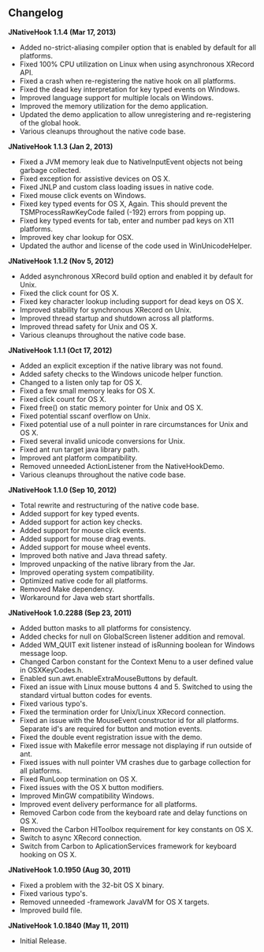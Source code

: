 ## Changelog ##
**JNativeHook 1.1.4 (Mar 17, 2013)**
  * Added no-strict-aliasing compiler option that is enabled by default for all platforms.
  * Fixed 100% CPU utilization on Linux when using asynchronous XRecord API.
  * Fixed a crash when re-registering the native hook on all platforms.
  * Fixed the dead key interpretation for key typed events on Windows.
  * Improved language support for multiple locals on Windows.
  * Improved the memory utilization for the demo application.
  * Updated the demo application to allow unregistering and re-registering of the global hook.
  * Various cleanups throughout the native code base.

**JNativeHook 1.1.3 (Jan 2, 2013)**
  * Fixed a JVM memory leak due to NativeInputEvent objects not being garbage collected.
  * Fixed exception for assistive devices on OS X.
  * Fixed JNLP and custom class loading issues in native code.
  * Fixed mouse click events on Windows.
  * Fixed key typed events for OS X, Again.  This should prevent the TSMProcessRawKeyCode failed (-192) errors from popping up.
  * Fixed key typed events for tab, enter and number pad keys on X11 platforms.
  * Improved key char lookup for OSX.
  * Updated the author and license of the code used in WinUnicodeHelper.

**JNativeHook 1.1.2 (Nov 5, 2012)**
  * Added asynchronous XRecord build option and enabled it by default for Unix.
  * Fixed the click count for OS X.
  * Fixed key character lookup including support for dead keys on OS X.
  * Improved stability for synchronous XRecord on Unix.
  * Improved thread startup and shutdown across all platforms.
  * Improved thread safety for Unix and OS X.
  * Various cleanups throughout the native code base.

**JNativeHook 1.1.1 (Oct 17, 2012)**
  * Added an explicit exception if the native library was not found.
  * Added safety checks to the Windows unicode helper function.
  * Changed to a listen only tap for OS X.
  * Fixed a few small memory leaks for OS X.
  * Fixed click count for OS X.
  * Fixed free() on static memory pointer for Unix and OS X.
  * Fixed potential sscanf overflow on Unix.
  * Fixed potential use of a null pointer in rare circumstances for Unix and OS X.
  * Fixed several invalid unicode conversions for Unix.
  * Fixed ant run target java library path.
  * Improved ant platform compatibility.
  * Removed unneeded ActionListener from the NativeHookDemo.
  * Various cleanups throughout the native code base.

**JNativeHook 1.1.0 (Sep 10, 2012)**
  * Total rewrite and restructuring of the native code base.
  * Added support for key typed events.
  * Added support for action key checks.
  * Added support for mouse click events.
  * Added support for mouse drag events.
  * Added support for mouse wheel events.
  * Improved both native and Java thread safety.
  * Improved unpacking of the native library from the Jar.
  * Improved operating system compatibility.
  * Optimized native code for all platforms.
  * Removed Make dependency.
  * Workaround for Java web start shortfalls.

**JNativeHook 1.0.2288 (Sep 23, 2011)**
  * Added button masks to all platforms for consistency.
  * Added checks for null on GlobalScreen listener addition and removal.
  * Added WM\_QUIT exit listener instead of isRunning boolean for Windows message loop.
  * Changed Carbon constant for the Context Menu to a user defined value in OSXKeyCodes.h.
  * Enabled sun.awt.enableExtraMouseButtons by default.
  * Fixed an issue with Linux mouse buttons 4 and 5.  Switched to using the standard virtual button codes for events.
  * Fixed various typo's.
  * Fixed the termination order for Unix/Linux XRecord connection.
  * Fixed an issue with the MouseEvent constructor id for all platforms. Separate id's are required for button and motion events.
  * Fixed the double event registration issue with the demo.
  * Fixed issue with Makefile error message not displaying if run outside of ant.
  * Fixed issues with null pointer VM crashes due to garbage collection for all platforms.
  * Fixed RunLoop termination on OS X.
  * Fixed issues with the OS X button modifiers.
  * Improved MinGW compatibility Windows.
  * Improved event delivery performance for all platforms.
  * Removed Carbon code from the keyboard rate and delay functions on OS X.
  * Removed the Carbon HIToolbox requirement for key constants on OS X.
  * Switch to async XRecord connection.
  * Switch from Carbon to AplicationServices framework for keyboard hooking on OS X.

**JNativeHook 1.0.1950 (Aug 30, 2011)**
  * Fixed a problem with the 32-bit OS X binary.
  * Fixed various typo's.
  * Removed unneeded -framework JavaVM for OS X targets.
  * Improved build file.

**JNativeHook 1.0.1840 (May 11, 2011)**
  * Initial Release.